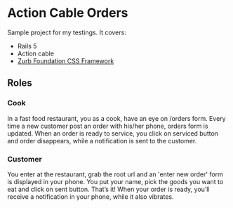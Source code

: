 # Action Cable Orders
Sample project for my testings. It covers:
* Rails 5
* Action cable
* [Zurb Foundation CSS Framework](http://foundation.zurb.com/sites/docs/)
## Roles
### Cook
In a fast food restaurant, you as a cook, have an eye on /orders form. Every time a new customer post an order with his/her phone, orders form is updated. When an order is ready to service, you click on serviced button and order disappears, while a notification is sent to the customer.
### Customer
You enter at the restaurant, grab the root url and an 'enter new order' form is displayed in your phone. You put your name, pick the goods you want to eat and click on sent button. That’s it! When your order is ready, you’ll receive a notification in your phone, while it also vibrates.
